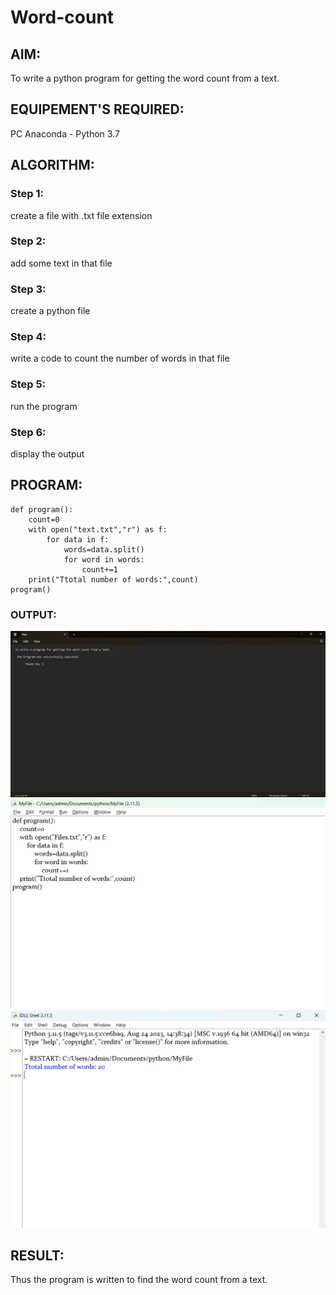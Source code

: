 # Word-count
## AIM:
To write a python program for getting the word count from a text.
## EQUIPEMENT'S REQUIRED: 
PC
Anaconda - Python 3.7
## ALGORITHM: 
### Step 1:
create a file with .txt file extension
### Step 2: 
  add some text in that file
### Step 3: 
create a python file

### Step 4:  
write a code to count the number of words in that file
### Step 5: 
run the program
### Step 6: 
display the output
## PROGRAM:
```
def program():
    count=0
    with open("text.txt","r") as f:
        for data in f:
            words=data.split()
            for word in words:
                count+=1
    print("Ttotal number of words:",count)
program()
```

### OUTPUT:
![Alt text](<word count.png>)
![Alt text](<word count output 2.png>)
![Alt text](<word count output 3.png>)

## RESULT:
Thus the program is written to find the word count from a text.
